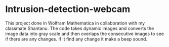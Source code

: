 # Intrusion-detection-webcam
This project done in Wolfram Mathematica in collaboration with my classmate Shantanu.
The code takes dynamic images and converts the image data into gray scale and then overlaps the consecutive images 
to see if there are any changes. If it find any change it make a beep sound.
